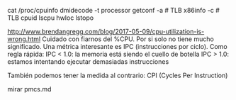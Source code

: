 cat /proc/cpuinfo
dmidecode -t processor
getconf -a              # TLB
x86info -c              # TLB
cpuid
lscpu
hwloc
lstopo



http://www.brendangregg.com/blog/2017-05-09/cpu-utilization-is-wrong.html
Cuidado con fiarnos del %CPU. Por si solo no tiene mucho significado.
Una métrica interesante es IPC (instrucciones por ciclo).
Como regla rápida:
  IPC < 1.0: la memoria está siendo el cuello de botella
  IPC > 1.0: estamos intentando ejecutar demasiadas instrucciones

También podemos tener la medida al contrario: CPI (Cycles Per Instruction)


mirar pmcs.md
